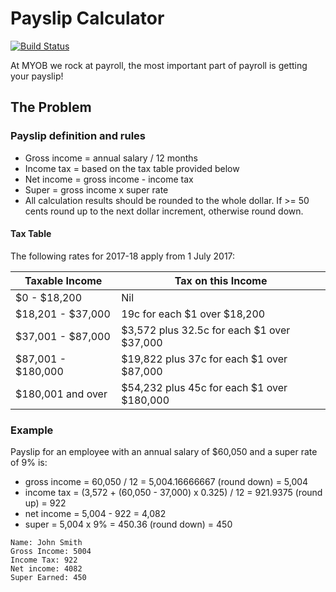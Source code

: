 # Payslip Calculator
[![Build Status](https://travis-ci.org/antonbriganti-myob/payslip-ci-cd.svg?branch=master)](https://travis-ci.org/antonbriganti-myob/payslip-ci-cd)

At MYOB we rock at payroll, the most important part of payroll is getting your payslip!

## The Problem
### Payslip definition and rules
* Gross income = annual salary / 12 months   
* Income tax = based on the tax table provided below    
* Net income = gross income - income tax    
* Super = gross income x super rate    
* All calculation results should be rounded to the whole dollar. If >= 50 cents round up to the next dollar increment, otherwise round down.

#### Tax Table 
The following rates for 2017-18 apply from 1 July 2017:

| Taxable Income     | Tax on this Income                         |
|--------------------|--------------------------------------------|
| $0 - $18,200       | Nil                                        |
| $18,201 - $37,000  | 19c for each $1 over $18,200               |
| $37,001 - $87,000  | $3,572 plus 32.5c for each $1 over $37,000 |
| $87,001 - $180,000 | $19,822 plus 37c for each $1 over $87,000  |
| $180,001 and over  | $54,232 plus 45c for each $1 over $180,000 |


### Example
Payslip for an employee with an annual salary of $60,050 and a super rate of 9% is:

* gross income = 60,050 / 12 = 5,004.16666667 (round down) = 5,004  
* income tax = (3,572 + (60,050 - 37,000) x 0.325) / 12 = 921.9375 (round up) = 922  
* net income = 5,004 - 922 = 4,082  
* super = 5,004 x 9% = 450.36 (round down) = 450  

```
Name: John Smith
Gross Income: 5004
Income Tax: 922
Net income: 4082
Super Earned: 450
```
